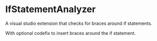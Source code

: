 # IfStatementAnalyzer

A visual studio extension that checks for braces around if statements.

With optional codefix to insert braces around the if statement.
